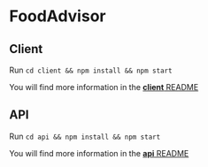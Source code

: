 # FoodAdvisor

## Client

Run `cd client && npm install && npm start`

You will find more information in the [**client** README](./client)

## API

Run `cd api && npm install && npm start`

You will find more information in the [**api** README](./api)
